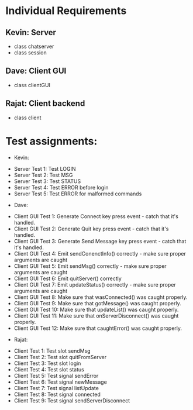 
Individual Requirements
===========

Kevin: Server
------------
 * class chatserver
 * class session
 
Dave: Client GUI
------------
 * class clientGUI
 
Rajat: Client backend
------------
 * class client

Test assignments:
===========
 * Kevin:
  - Server Test 1: Test LOGIN
  - Server Test 2: Test MSG
  - Server Test 3: Test STATUS
  - Server Test 4: Test ERROR before login
  - Server Test 5: Test ERROR for malformed commands
 * Dave:
  - Client GUI Test 1: Generate Connect key press event - catch that it's handled.
  - Client GUI Test 2: Generate Quit key press event - catch that it's handled.
  - Client GUI Test 3: Generate Send Message key press event - catch that it's handled.
  - Client GUI Test 4: Emit sendConenctInfo() correctly - make sure proper arguments are caught
  - Client GUI Test 5: Emit sendMsg() correctly - make sure proper arguments are caught
  - Client GUI Test 6: Emit quitServer() correctly
  - Client GUI Test 7: Emit updateStatus() correctly - make sure proper arguments are caught
  - Client GUI Test 8: Make sure that wasConnected() was caught properly.
  - Client GUI Test 9: Make sure that gotMessage() was caught properly.
  - Client GUI Test 10: Make sure that updateList() was caught properly.
  - Client GUI Test 11: Make sure that onServerDisconnect() was caught properly.
  - Client GUI Test 12: Make sure that caughtError() was caught properly.
 * Rajat:
  - Client Test 1: Test slot sendMsg
  - Client Test 2: Test slot quitFromServer
  - Client Test 3: Test slot login
  - Client Test 4: Test slot status
  - Client Test 5: Test signal sendError
  - Client Test 6: Test signal newMessage
  - Client Test 7: Test signal listUpdate
  - Client Test 8: Test signal connected
  - Client Test 9: Test signal sendServerDisconnect

